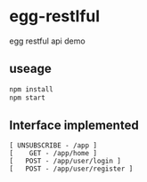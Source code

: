 # egg-restlful
egg restful api demo

## useage
```bash
npm install
npm start
```
## Interface implemented
```
[ UNSUBSCRIBE - /app ]
[    GET - /app/home ]
[   POST - /app/user/login ]
[   POST - /app/user/register ]
```
